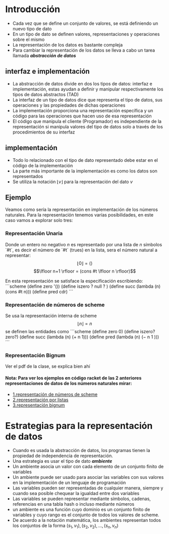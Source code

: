 # Introducción

* Cada vez que se define un conjunto de valores, se está definiendo un nuevo tipo de dato
* En un tipo de dato se definen valores, representaciones y operaciones sobre el mismo
* La representación de los datos es bastante compleja
* Para cambiar la representación de los datos se lleva a cabo un tarea llamada ***abstracción de datos***

## interfaz e implementación
* La abstracción de datos divide en dos los tipos de datos: interfaz e implementación, estas ayudan a definir y manipular respectivamente los tipos de datos abstractos (TAD)
* La interfaz de un tipo de datos dice que representa el tipo de datos, sus operaciones y las propiedades de dichas operaciones
* La implementación proporciona una representación específica y un código para las operaciones que hacen uso de esa representación
* El código que manipula el cliente (Programador) es independiente de la representación si manipula valores del tipo de datos solo a través de los procedimientos de su interfaz

## implementación
* Todo lo relacionado con el tipo de dato representado debe estar en el código de la implementación
* La parte más importante de la implementación es como los datos son representados 
* Se utiliza la notación $\lfloor v \rfloor$ para la representación del dato $v$


## Ejemplo
Veamos como sería la representación en implementación de los números naturales. Para la representación tenemos varías posibilidades, en este caso vamos a explorar solo tres:

### Representación Unaria
Donde un entero no negativo $n$ es representado por una lista de $n$ símbolos ´#t´, es decir el número de ´#t´ (trues) en la lista, sera el número natural a representar:
$$\lfloor 0 \rfloor = ()$$
$$\lfloor n+1 \rfloor = (cons #t \lfloor n \rfloor)$$

En esta representación se satisface la especificación escribiendo:
´´´scheme
(define zero '())
(define iszero ? null ? )
(define succ (lambda (n) (cons #t n)))
(define pred cdr)
´´´

### Representación de números de scheme
Se usa la representación interna de scheme
$$\lfloor n \rfloor = n$$
se definen las entidades como
´´´scheme
(define zero 0)
(define iszero? zero?)
(define succ (lambda (n) (+ n 1)))
(define pred (lambda (n) (− n 1 )))
´´´

### Representación Bignum
Ver el pdf de la clase, se explica bien ahí

#### Nota: Para ver los ejemplos en código racket de las 2 anteriores representaciones de datos de los números naturales mirar:
* [1.representación de números de scheme](./3.ejercicios-clase3/1.natural-number-rep-scheme-numbers.rkt) 
* [2.representación por listas](./3.ejercicios-clase3/2.natural-numbers-lists-representation.rkt)
* [3.representación bignum](./3.ejercicios-clase3/natural-numbers-representation-bignum.rkt) 

# Estrategias para la representación de datos
* Cuando es usada la abstracción de datos, los programas tienen la propiedad de independencia de representación.
* Una estrategia es usar el tipo de dato ***ambiente***
* Un ambiente asocia un valor con cada elemento de un conjunto finito de variables
* Un ambiente puede ser usado para asociar las variables con sus valores en la implementación de un lenguaje de programación
* Las variables pueden ser representadas de cualquier manera, siempre y cuando sea posible chequear la igualdad entre dos variables
* Las variables se pueden representar mediante símbolos, cadenas, referencias en una tabla hash o incluso mediante números
* un ambiente es una función cuyo dominio es un conjunto finito de variables y cuyo rango es el conjunto de todos los valores de scheme.
* De acuerdo a la notación matemática, los ambientes representan todos los conjuntos de la forma ${(s_{1},v_{1}),(s_{2},v_{2}),...,(s_{n},v_{n})}$

